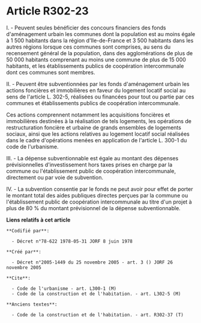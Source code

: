 # Article R302-23

I. - Peuvent seules bénéficier des concours financiers des fonds d'aménagement urbain les communes dont la population est au
moins égale à 1 500 habitants dans la région d'Ile-de-France et 3 500 habitants dans les autres régions lorsque ces communes
sont comprises, au sens du recensement général de la population, dans des agglomérations de plus de 50 000 habitants
comprenant au moins une commune de plus de 15 000 habitants, et les établissements publics de coopération intercommunale dont
ces communes sont membres.

II. - Peuvent être subventionnées par les fonds d'aménagement urbain les actions foncières et immobilières en faveur du
logement locatif social au sens de l'article L. 302-5, réalisées ou financées pour tout ou partie par ces communes et
établissements publics de coopération intercommunale.

Ces actions comprennent notamment les acquisitions foncières et immobilières destinées à la réalisation de tels logements,
les opérations de restructuration foncière et urbaine de grands ensembles de logements sociaux, ainsi que les actions
relatives au logement locatif social réalisées dans le cadre d'opérations menées en application de l'article L. 300-1 du code
de l'urbanisme.

III. - La dépense subventionnable est égale au montant des dépenses prévisionnelles d'investissement hors taxes prises en
charge par la commune ou l'établissement public de coopération intercommunale, directement ou par voie de subvention.

IV. - La subvention consentie par le fonds ne peut avoir pour effet de porter le montant total des aides publiques directes
perçues par la commune ou l'établissement public de coopération intercommunale au titre d'un projet à plus de 80 % du montant
prévisionnel de la dépense subventionnable.

**Liens relatifs à cet article**

	**Codifié par**:

	  - Décret n°78-622 1978-05-31 JORF 8 juin 1978

	**Créé par**:

	  - Décret n°2005-1449 du 25 novembre 2005 - art. 3 () JORF 26 novembre 2005

	**Cite**:

	  - Code de l'urbanisme - art. L300-1 (M)
	  - Code de la construction et de l'habitation. - art. L302-5 (M)

	**Anciens textes**:

	  - Code de la construction et de l'habitation. - art. R302-37 (T)
